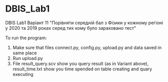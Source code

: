# DBIS_Lab1
DBIS Lab1
Варіант 11 "Порівняти середній бал з Фізики у кожному регіоні у 2020 та 2019 роках серед тих кому було зараховано тест"

To run the program:
1) Make sure that files connect.py, config.py, upload.py and data saved in same place
2) Run upload.py
3) File result_query.scv show you query result (as in Variant above), result_time.txt show you time spended on table creating and quary executing
